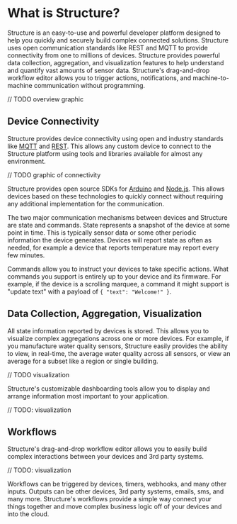 What is Structure?
============

Structure is an easy-to-use and powerful developer platform designed to help you quickly and securely build complex connected solutions. Structure uses open communication standards like REST and MQTT to provide connectivity from one to millions of devices. Structure provides powerful data collection, aggregation, and visualization features to help understand and quantify vast amounts of sensor data. Structure's drag-and-drop workflow editor allows you to trigger actions, notifications, and machine-to-machine communication without programming.

// TODO overview graphic

## Device Connectivity

Structure provides device connectivity using open and industry standards like [MQTT](#) and [REST](#). This allows any custom device to connect to the Structure platform using tools and libraries available for almost any environment.

// TODO graphic of connectivity

Structure provides open source SDKs for [Arduino](https://github.com/GetStructure/structure-sdk-js) and [Node.js](https://github.com/GetStructure/structure-sdk-js). This allows devices based on these technologies to quickly connect without requiring any additional implementation for the communication.

The two major communication mechanisms between devices and Structure are state and commands. State represents a snapshot of the device at some point in time. This is typically sensor data or some other periodic information the device generates. Devices will report state as often as needed, for example a device that reports temperature may report every few minutes.

Commands allow you to instruct your devices to take specific actions. What commands you support is entirely up to your device and its firmware. For example, if the device is a scrolling marquee, a command it might support is "update text" with a payload of `{ "text": "Welcome!" }`.

## Data Collection, Aggregation, Visualization

All state information reported by devices is stored. This allows you to visualize complex aggregations across one or more devices. For example, if you manufacture water quality sensors, Structure easily provides the ability to view, in real-time, the average water quality across all sensors, or view an average for a subset like a region or single building.

// TODO visualization

Structure's customizable dashboarding tools allow you to display and arrange information most important to your application.

// TODO: visualization

## Workflows

Structure's drag-and-drop workflow editor allows you to easily build complex interactions between your devices and 3rd party systems.

// TODO: visualization

Workflows can be triggered by devices, timers, webhooks, and many other inputs. Outputs can be other devices, 3rd party systems, emails, sms, and many more. Structure's workflows provide a simple way connect your things together and move complex business logic off of your devices and into the cloud.
